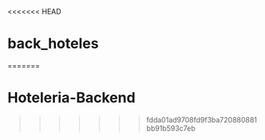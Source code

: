 <<<<<<< HEAD
# back_hoteles
=======
# Hoteleria-Backend
>>>>>>> fdda01ad9708fd9f3ba720880881bb91b593c7eb
